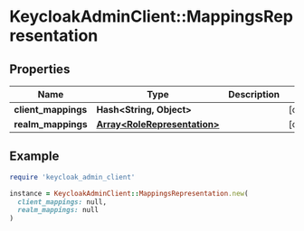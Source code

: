 # KeycloakAdminClient::MappingsRepresentation

## Properties

| Name | Type | Description | Notes |
| ---- | ---- | ----------- | ----- |
| **client_mappings** | **Hash&lt;String, Object&gt;** |  | [optional] |
| **realm_mappings** | [**Array&lt;RoleRepresentation&gt;**](RoleRepresentation.md) |  | [optional] |

## Example

```ruby
require 'keycloak_admin_client'

instance = KeycloakAdminClient::MappingsRepresentation.new(
  client_mappings: null,
  realm_mappings: null
)
```

